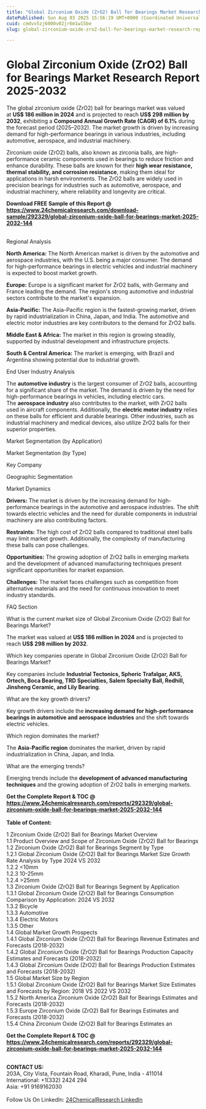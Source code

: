 ```yaml
---
title: "Global Zirconium Oxide (ZrO2) Ball for Bearings Market Research Report 2025-2032"
datePublished: Sun Aug 03 2025 15:56:19 GMT+0000 (Coordinated Universal Time)
cuid: cmdvv5zj6000v02jr6m1w15be
slug: global-zirconium-oxide-zro2-ball-for-bearings-market-research-report-2025-2032-1

---
```


# Global Zirconium Oxide (ZrO2) Ball for Bearings Market Research Report 2025-2032

<p>The global zirconium oxide (ZrO2) ball for bearings market was valued at <strong>US$ 186 million in 2024</strong> and is projected to reach <strong>US$ 298 million by 2032</strong>, exhibiting a <strong>Compound Annual Growth Rate (CAGR) of 6.1%</strong> during the forecast period (2025–2032). The market growth is driven by increasing demand for high-performance bearings in various industries, including automotive, aerospace, and industrial machinery.</p><p>
</p><p>Zirconium oxide (ZrO2) balls, also known as zirconia balls, are high-performance ceramic components used in bearings to reduce friction and enhance durability. These balls are known for their <strong>high wear resistance, thermal stability, and corrosion resistance</strong>, making them ideal for applications in harsh environments. The ZrO2 balls are widely used in precision bearings for industries such as automotive, aerospace, and industrial machinery, where reliability and longevity are critical.</p><div><b>Download FREE Sample of this Report @ 
            <a href="https://www.24chemicalresearch.com/download-sample/292329/global-zirconium-oxide-ball-for-bearings-market-2025-2032-144">
            https://www.24chemicalresearch.com/download-sample/292329/global-zirconium-oxide-ball-for-bearings-market-2025-2032-144</a></b></div><br><p>
Regional Analysis</p><p>
</p><p><strong>North America:</strong> The North American market is driven by the automotive and aerospace industries, with the U.S. being a major consumer. The demand for high-performance bearings in electric vehicles and industrial machinery is expected to boost market growth.</p><p>
</p><p><strong>Europe:</strong> Europe is a significant market for ZrO2 balls, with Germany and France leading the demand. The region's strong automotive and industrial sectors contribute to the market's expansion.</p><p>
</p><p><strong>Asia-Pacific:</strong> The Asia-Pacific region is the fastest-growing market, driven by rapid industrialization in China, Japan, and India. The automotive and electric motor industries are key contributors to the demand for ZrO2 balls.</p><p>
</p><p><strong>Middle East &amp; Africa:</strong> The market in this region is growing steadily, supported by industrial development and infrastructure projects.</p><p>
</p><p><strong>South &amp; Central America:</strong> The market is emerging, with Brazil and Argentina showing potential due to industrial growth.</p><p>
End User Industry Analysis</p><p>
</p><p>The <strong>automotive industry</strong> is the largest consumer of ZrO2 balls, accounting for a significant share of the market. The demand is driven by the need for high-performance bearings in vehicles, including electric cars. The <strong>aerospace industry</strong> also contributes to the market, with ZrO2 balls used in aircraft components. Additionally, the <strong>electric motor industry</strong> relies on these balls for efficient and durable bearings. Other industries, such as industrial machinery and medical devices, also utilize ZrO2 balls for their superior properties.</p><p>
Market Segmentation (by Application)</p><p>
</p><p>
Market Segmentation (by Type)</p><p>
</p><p>
Key Company</p><p>
</p><p>
Geographic Segmentation</p><p>
</p><p>
Market Dynamics</p><p>
</p><p><strong>Drivers:</strong> The market is driven by the increasing demand for high-performance bearings in the automotive and aerospace industries. The shift towards electric vehicles and the need for durable components in industrial machinery are also contributing factors.</p><p>
</p><p><strong>Restraints:</strong> The high cost of ZrO2 balls compared to traditional steel balls may limit market growth. Additionally, the complexity of manufacturing these balls can pose challenges.</p><p>
</p><p><strong>Opportunities:</strong> The growing adoption of ZrO2 balls in emerging markets and the development of advanced manufacturing techniques present significant opportunities for market expansion.</p><p>
</p><p><strong>Challenges:</strong> The market faces challenges such as competition from alternative materials and the need for continuous innovation to meet industry standards.</p><p>
FAQ Section</p><p>
What is the current market size of Global Zirconium Oxide (ZrO2) Ball for Bearings Market?</p><p>
</p><p>The market was valued at <strong>US$ 186 million in 2024</strong> and is projected to reach <strong>US$ 298 million by 2032</strong>.</p><p>
Which key companies operate in Global Zirconium Oxide (ZrO2) Ball for Bearings Market?</p><p>
</p><p>Key companies include <strong>Industrial Tectonics, Spheric Trafalgar, AKS, Ortech, Boca Bearing, TRD Specialties, Salem Specialty Ball, Redhill, Jinsheng Ceramic, and Lily Bearing</strong>.</p><p>
What are the key growth drivers?</p><p>
</p><p>Key growth drivers include the <strong>increasing demand for high-performance bearings in automotive and aerospace industries</strong> and the shift towards electric vehicles.</p><p>
Which region dominates the market?</p><p>
</p><p>The <strong>Asia-Pacific region</strong> dominates the market, driven by rapid industrialization in China, Japan, and India.</p><p>
What are the emerging trends?</p><p>
</p><p>Emerging trends include the <strong>development of advanced manufacturing techniques</strong> and the growing adoption of ZrO2 balls in emerging markets.</p>

<div><b>Get the Complete Report & TOC @ 
            <a href="https://www.24chemicalresearch.com/reports/292329/global-zirconium-oxide-ball-for-bearings-market-2025-2032-144">
            https://www.24chemicalresearch.com/reports/292329/global-zirconium-oxide-ball-for-bearings-market-2025-2032-144</a></b></div><br>
            <b>Table of Content:</b><p>1 Zirconium Oxide (ZrO2) Ball for Bearings Market Overview<br />
    1.1 Product Overview and Scope of Zirconium Oxide (ZrO2) Ball for Bearings<br />
    1.2 Zirconium Oxide (ZrO2) Ball for Bearings Segment by Type<br />
        1.2.1 Global Zirconium Oxide (ZrO2) Ball for Bearings Market Size Growth Rate Analysis by Type 2024 VS 2032<br />
        1.2.2 <10mm<br />
        1.2.3 10-25mm<br />
        1.2.4 >25mm<br />
    1.3 Zirconium Oxide (ZrO2) Ball for Bearings Segment by Application<br />
        1.3.1 Global Zirconium Oxide (ZrO2) Ball for Bearings Consumption Comparison by Application: 2024 VS 2032<br />
        1.3.2 Bicycle<br />
        1.3.3 Automotive<br />
        1.3.4 Electric Motors<br />
        1.3.5 Other<br />
    1.4 Global Market Growth Prospects<br />
        1.4.1 Global Zirconium Oxide (ZrO2) Ball for Bearings Revenue Estimates and Forecasts (2018-2032)<br />
        1.4.2 Global Zirconium Oxide (ZrO2) Ball for Bearings Production Capacity Estimates and Forecasts (2018-2032)<br />
        1.4.3 Global Zirconium Oxide (ZrO2) Ball for Bearings Production Estimates and Forecasts (2018-2032)<br />
    1.5 Global Market Size by Region<br />
        1.5.1 Global Zirconium Oxide (ZrO2) Ball for Bearings Market Size Estimates and Forecasts by Region: 2018 VS 2022 VS 2032<br />
        1.5.2 North America Zirconium Oxide (ZrO2) Ball for Bearings Estimates and Forecasts (2018-2032)<br />
        1.5.3 Europe Zirconium Oxide (ZrO2) Ball for Bearings Estimates and Forecasts (2018-2032)<br />
        1.5.4 China Zirconium Oxide (ZrO2) Ball for Bearings Estimates an</p>

<div><b>Get the Complete Report & TOC @ 
            <a href="https://www.24chemicalresearch.com/reports/292329/global-zirconium-oxide-ball-for-bearings-market-2025-2032-144">
            https://www.24chemicalresearch.com/reports/292329/global-zirconium-oxide-ball-for-bearings-market-2025-2032-144</a></b></div><br>

<b>CONTACT US:</b><br>
            203A, City Vista, Fountain Road, Kharadi, Pune, India - 411014<br>
            International: +1(332) 2424 294<br>
            Asia: +91 9169162030 <br><br>
            Follow Us On LinkedIn: <a href="https://www.linkedin.com/company/24chemicalresearch/">24ChemicalResearch LinkedIn</a>